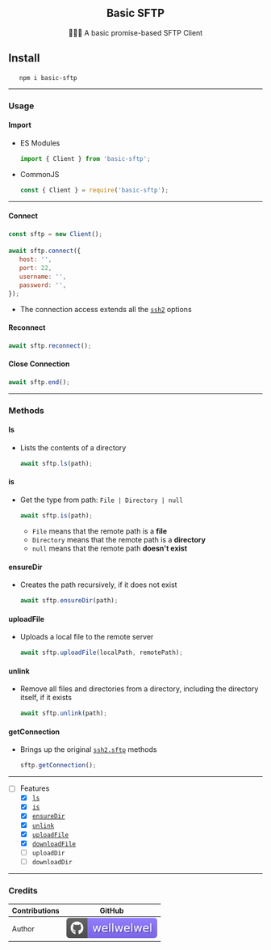<h2 align="center">Basic SFTP</h2>
<p align="center">🤹🏻‍♀️ A basic promise-based SFTP Client</p>

## Install

```shell
   npm i basic-sftp
```

<hr />

### Usage

#### Import

-  ES Modules

   ```javascript
   import { Client } from 'basic-sftp';
   ```

-  CommonJS

   ```javascript
   const { Client } = require('basic-sftp');
   ```

<hr />

#### Connect

```javascript
const sftp = new Client();

await sftp.connect({
   host: '',
   port: 22,
   username: '',
   password: '',
});
```

-  The connection access extends all the [`ssh2`](https://github.com/mscdex/ssh2) options

#### Reconnect

```javascript
await sftp.reconnect();
```

#### Close Connection

```javascript
await sftp.end();
```

<hr />

### Methods

#### ls

-  Lists the contents of a directory

   ```javascript
   await sftp.ls(path);
   ```

#### is

-  Get the type from path: `File | Directory | null`

   ```javascript
   await sftp.is(path);
   ```

   -  `File` means that the remote path is a **file**
   -  `Directory` means that the remote path is a **directory**
   -  `null` means that the remote path **doesn't exist**

#### ensureDir

-  Creates the path recursively, if it does not exist

   ```javascript
   await sftp.ensureDir(path);
   ```

#### uploadFile

-  Uploads a local file to the remote server

   ```javascript
   await sftp.uploadFile(localPath, remotePath);
   ```

#### unlink

-  Remove all files and directories from a directory, including the directory itself, if it exists

   ```javascript
   await sftp.unlink(path);
   ```

#### getConnection

-  Brings up the original [`ssh2.sftp`](https://github.com/mscdex/ssh2/blob/master/SFTP.md) methods

   ```javascript
   sftp.getConnection();
   ```

<hr />

-  [ ] Features
   -  [x] [`ls`](./src/functions/ls.ts)
   -  [x] [`is`](./src/functions/is.ts)
   -  [x] [`ensureDir`](./src/functions/ensureDir.ts)
   -  [x] [`unlink`](./src/functions/unlink.ts)
   -  [x] [`uploadFile`](./src/functions/uploadFile.ts)
   -  [x] [`downloadFile`](./src/functions/downloadFile.ts)
   -  [ ] `uploadDir`
   -  [ ] `downloadDir`

<hr />

### Credits

| Contributions | GitHub                                                                             |
| ------------- | ---------------------------------------------------------------------------------- |
| Author        | [![wellwelwel](./.github/assets/readme/author.svg)](https://github.com/wellwelwel) |
